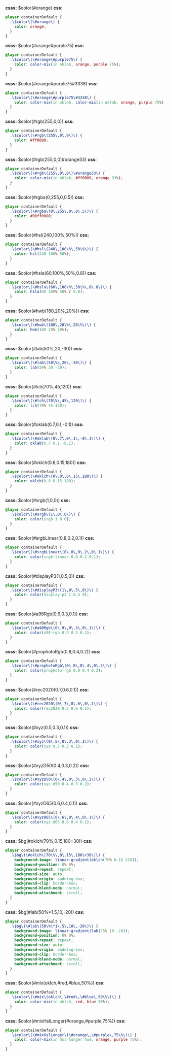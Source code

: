 **csss:** $color(#orange)
**css:**
```css
@layer containerDefault {
  .\$color\(\#orange\) {
    color: orange;
  }
}
```

**csss:** $color(#orange#purple75)
**css:**
```css
@layer containerDefault {
  .\$color\(\#orange\#purple75\) {
    color: color-mix(in oklab, orange, purple 75%);
  }
}
```

**csss:** $color(#orange#purple75#3338)
**css:**
```css
@layer containerDefault {
  .\$color\(\#orange\#purple75\#3338\) {
    color: color-mix(in oklab, color-mix(in oklab, orange, purple 75%), #333333 53.33%);
  }
}
```

**csss:** $color(#rgb(255,0,0))
**css:**
```css
@layer containerDefault {
  .\$color\(\#rgb\(255\,0\,0\)\) {
    color: #ff0000;
  }
}
```

**csss:** $color(#rgb(255,0,0)#orange33)
**css:**
```css
@layer containerDefault {
  .\$color\(\#rgb\(255\,0\,0\)\#orange33\) {
    color: color-mix(in oklab, #ff0000, orange 33%);
  }
}
```

**csss:** $color(#rgba(0,255,0,0.5))
**css:**
```css
@layer containerDefault {
  .\$color\(\#rgba\(0\,255\,0\,0\.5\)\) {
    color: #00ff0080;
  }
}
```

**csss:** $color(#hsl(240,100%,50%))
**css:**
```css
@layer containerDefault {
  .\$color\(\#hsl\(240\,100\%\,50\%\)\) {
    color: hsl(240 100% 50%);
  }
}
```

**csss:** $color(#hsla(60,100%,50%,0.8))
**css:**
```css
@layer containerDefault {
  .\$color\(\#hsla\(60\,100\%\,50\%\,0\.8\)\) {
    color: hsla(60 100% 50% / 0.8);
  }
}
```

**csss:** $color(#hwb(180,20%,20%))
**css:**
```css
@layer containerDefault {
  .\$color\(\#hwb\(180\,20\%\,20\%\)\) {
    color: hwb(180 20% 20%);
  }
}
```

**csss:** $color(#lab(50%,20,-30))
**css:**
```css
@layer containerDefault {
  .\$color\(\#lab\(50\%\,20\,-30\)\) {
    color: lab(50% 20 -30);
  }
}
```

**csss:** $color(#lch(70%,45,120))
**css:**
```css
@layer containerDefault {
  .\$color\(\#lch\(70\%\,45\,120\)\) {
    color: lch(70% 45 120);
  }
}
```

**csss:** $color(#oklab(0.7,0.1,-0.1))
**css:**
```css
@layer containerDefault {
  .\$color\(\#oklab\(0\.7\,0\.1\,-0\.1\)\) {
    color: oklab(0.7 0.1 -0.1);
  }
}
```

**csss:** $color(#oklch(0.8,0.15,180))
**css:**
```css
@layer containerDefault {
  .\$color\(\#oklch\(0\.8\,0\.15\,180\)\) {
    color: oklch(0.8 0.15 180);
  }
}
```

**csss:** $color(#srgb(1,0,0))
**css:**
```css
@layer containerDefault {
  .\$color\(\#srgb\(1\,0\,0\)\) {
    color: color(srgb 1 0 0);
  }
}
```

**csss:** $color(#srgbLinear(0.8,0.2,0.1))
**css:**
```css
@layer containerDefault {
  .\$color\(\#srgbLinear\(0\.8\,0\.2\,0\.1\)\) {
    color: color(srgb-linear 0.8 0.2 0.1);
  }
}
```

**csss:** $color(#displayP3(1,0.5,0))
**css:**
```css
@layer containerDefault {
  .\$color\(\#displayP3\(1\,0\.5\,0\)\) {
    color: color(display-p3 1 0.5 0);
  }
}
```

**csss:** $color(#a98Rgb(0.9,0.3,0.1))
**css:**
```css
@layer containerDefault {
  .\$color\(\#a98Rgb\(0\.9\,0\.3\,0\.1\)\) {
    color: color(a98-rgb 0.9 0.3 0.1);
  }
}
```

**csss:** $color(#prophotoRgb(0.8,0.4,0.2))
**css:**
```css
@layer containerDefault {
  .\$color\(\#prophotoRgb\(0\.8\,0\.4\,0\.2\)\) {
    color: color(prophoto-rgb 0.8 0.4 0.2);
  }
}
```

**csss:** $color(#rec2020(0.7,0.6,0.1))
**css:**
```css
@layer containerDefault {
  .\$color\(\#rec2020\(0\.7\,0\.6\,0\.1\)\) {
    color: color(rec2020 0.7 0.6 0.1);
  }
}
```

**csss:** $color(#xyz(0.5,0.3,0.1))
**css:**
```css
@layer containerDefault {
  .\$color\(\#xyz\(0\.5\,0\.3\,0\.1\)\) {
    color: color(xyz 0.5 0.3 0.1);
  }
}
```

**csss:** $color(#xyzD50(0.4,0.3,0.2))
**css:**
```css
@layer containerDefault {
  .\$color\(\#xyzD50\(0\.4\,0\.3\,0\.2\)\) {
    color: color(xyz-d50 0.4 0.3 0.2);
  }
}
```

**csss:** $color(#xyzD65(0.6,0.4,0.1))
**css:**
```css
@layer containerDefault {
  .\$color\(\#xyzD65\(0\.6\,0\.4\,0\.1\)\) {
    color: color(xyz-d65 0.6 0.4 0.1);
  }
}
```

**csss:** $bg(#oklch(70%,0.15,180+30))
**css:**
```css
@layer containerDefault {
  .\$bg\(\#oklch\(70\%\,0\.15\,180\+30\)\) {
    background-image: linear-gradient(oklch(70% 0.15 210));
    background-position: 0% 0%;
    background-repeat: repeat;
    background-size: auto;
    background-origin: padding-box;
    background-clip: border-box;
    background-blend-mode: normal;
    background-attachment: scroll;
  }
}
```

**csss:** $bg(#lab(50%*1.5,10,-20))
**css:**
```css
@layer containerDefault {
  .\$bg\(\#lab\(50\%\*1\.5\,10\,-20\)\) {
    background-image: linear-gradient(lab(75% 10 -20));
    background-position: 0% 0%;
    background-repeat: repeat;
    background-size: auto;
    background-origin: padding-box;
    background-clip: border-box;
    background-blend-mode: normal;
    background-attachment: scroll;
  }
}
```

**csss:** $color(#mix(oklch,#red,#blue,50%))
**css:**
```css
@layer containerDefault {
  .\$color\(\#mix\(oklch\,\#red\,\#blue\,50\%\)\) {
    color: color-mix(in oklch, red, blue 50%);
  }
}
```

**csss:** $color(#mixHslLonger(#orange,#purple,75%))
**css:**
```css
@layer containerDefault {
  .\$color\(\#mixHslLonger\(\#orange\,\#purple\,75\%\)\) {
    color: color-mix(in hsl longer hue, orange, purple 75%);
  }
}
```